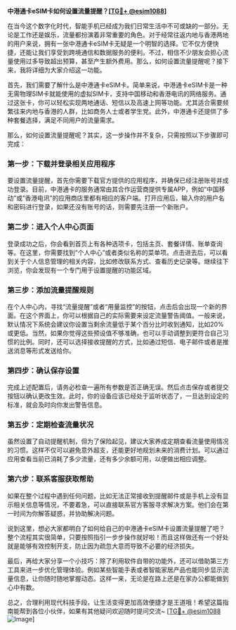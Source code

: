 **中港通卡eSIM卡如何设置流量提醒？[[TG💪+ @esim1088](https://t.me/s/esim1088)]**

在当今这个数字化时代，智能手机已经成为我们日常生活中不可或缺的一部分。无论是工作还是娱乐，流量都扮演着非常重要的角色。对于经常往返内地与香港两地的用户来说，拥有一张中港通卡eSIM卡无疑是一个明智的选择。它不仅方便快捷，还能让我们享受到跨境通信和数据服务的便利。不过，相信不少朋友会担心流量使用过多导致超出预算，甚至产生额外费用。那么，如何设置流量提醒呢？接下来，我将详细为大家介绍这一功能。

首先，我们需要了解什么是中港通卡eSIM卡。简单来说，中港通卡eSIM卡是一种无需物理SIM卡就能使用的虚拟SIM卡，支持中国移动和香港电讯的网络服务。通过这张卡，你可以轻松实现两地通话、短信以及高速上网等功能。尤其适合需要频繁往来内地与香港的人群，比如商务人士或者学生党。此外，中港通卡还提供了多种套餐选择，满足不同用户的流量需求。

那么，如何设置流量提醒呢？其实，这一步操作并不复杂，只需按照以下步骤即可完成：

### **第一步：下载并登录相关应用程序**
要设置流量提醒，首先你需要下载官方提供的应用程序，并确保已经注册账号并成功登录。目前，中港通卡的服务通常由其合作运营商提供专属APP，例如“中国移动”或“香港电讯”的应用商店里都有相应的客户端。打开应用后，输入你的用户名和密码进行登录，如果还没有账号的话，则需要先注册一个新账户。

### **第二步：进入个人中心页面**
登录成功之后，你会看到首页上有各种选项卡，包括主页、套餐详情、账单查询等。在这里，你需要找到“个人中心”或者类似名称的菜单项。点击进去后，可以看到关于个人信息管理的相关内容，比如修改联系方式、查看历史记录等。继续往下浏览，你会发现有一个专门用于设置提醒的功能区域。

### **第三步：添加流量提醒规则**
在个人中心内，寻找“流量提醒”或者“用量监控”的按钮，点击后会出现一个新的界面。在这个界面上，你可以根据自己的实际需要来设定流量警告阈值。一般来说，默认情况下系统会建议你设置当剩余流量低于某个百分比时收到通知，比如20%或更低。当然，如果你觉得这些预设值不够准确，也可以手动调整到更符合自己习惯的比例。同时，还可以选择接收提醒的方式，比如通过短信、电子邮件或者是推送消息等形式发送给你。

### **第四步：确认保存设置**
完成上述配置后，请务必检查一遍所有参数是否正确无误。然后点击保存或者提交按钮以确认更改生效。此时，你的设备应该已经处于监听状态了，一旦达到设定的标准，就会及时向你发出警告信息。

### **第五步：定期检查流量状况**
虽然设置了自动提醒机制，但为了保险起见，建议大家养成定期查看流量使用情况的习惯。这样不仅可以避免意外超支，还能更好地规划未来的消费计划。可以通过应用查看当前已消耗了多少流量，还有多少余额可用，以便做出相应调整。

### **第六步：联系客服获取帮助**
如果在整个过程中遇到任何问题，比如无法正常接收到提醒邮件或是手机上没有显示相关信息等情况，不要着急，可以直接联系官方客服寻求解决方案。他们会在第一时间为你解答疑惑，并协助解决问题。

说到这里，想必大家都明白了如何给自己的中港通卡eSIM卡设置流量提醒了吧？整个流程其实很简单，只要按照指引一步步操作就好啦！而且这样做还有一个好处就是能够有效控制开支，防止因为疏忽大意而导致不必要的经济损失。

最后，再给大家分享一个小技巧：除了利用软件自带的功能外，还可以借助第三方工具来进一步优化管理体验。例如某些智能手表或者智能家居产品也能同步显示流量信息，让你随时随地掌握动态。这样一来，无论是在路上还是在家办公都能做到心中有数。

总之，合理利用现代科技手段，让生活变得更加高效便捷才是王道哦！希望这篇指南能帮到各位小伙伴，如果有其他疑问欢迎随时提问交流~ [[TG💪+ @esim1088](https://t.me/s/esim1088) ![Image](https://i.postimg.cc/4NQfJmqS/Snipaste-2025-05-13-00-14-12.png)]